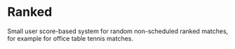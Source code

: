 # Ranked
Small user score-based system for random non-scheduled ranked matches, for example for office table tennis matches.
